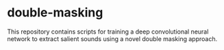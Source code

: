 # double-masking
This repository contains scripts for training a deep convolutional neural network to extract salient sounds using a novel double masking approach.
